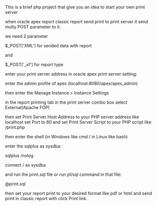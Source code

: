 This is a brief php project that give you an idea to start your own print server


when oracle apex report classic report send print to print server it send multy POST parameter
 to it.
 
we need 2 parameter 

$_POST['XML'] for sended data with report

and

$_POST['_xf'] for report type 



enter your print server address in oracle apex print server setting:


enter the admin profile of apex (localhost:8080/apex/apex_admin)

then enter the Manage Instance >  Instance Settings 

in the report printing tab in the print server combo box select External(Apache FOP)

then set Print Server Host Address to your PHP server address like localhost
set Port to 80 
and set Print Server Script to your PHP script like /print.php


then enter the shell (in Windows like cmd / in Linux like bash)

enter the sqlplus as sysdba:

sqlplus /nolog

connect / as sysdba


and run the print.sql file or run pl/sql command in that file:

@print.sql


then set your report print to your desired format like pdf or html 
and send print in classic report with click Print link.
